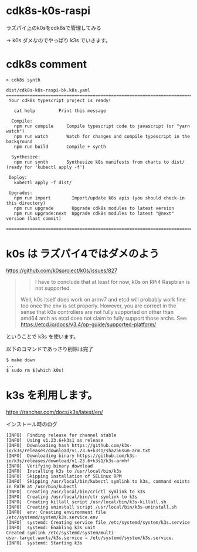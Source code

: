 # cdk8s-k0s-raspi
ラズパイ上のk0sをcdk8sで管理してみる

→ k0s ダメなのでやっぱり k3s でいきます。

# cdk8s comment

```
> cdk8s synth

dist/cdk8s-k0s-raspi-bk.k8s.yaml
========================================================================================================
 Your cdk8s typescript project is ready!

   cat help         Print this message
 
  Compile:
   npm run compile     Compile typescript code to javascript (or "yarn watch")
   npm run watch       Watch for changes and compile typescript in the background
   npm run build       Compile + synth

  Synthesize:
   npm run synth       Synthesize k8s manifests from charts to dist/ (ready for 'kubectl apply -f')

 Deploy:
   kubectl apply -f dist/

 Upgrades:
   npm run import        Import/update k8s apis (you should check-in this directory)
   npm run upgrade       Upgrade cdk8s modules to latest version
   npm run upgrade:next  Upgrade cdk8s modules to latest "@next" version (last commit)

========================================================================================================
```

# k0s は ラズパイ4ではダメのよう

https://github.com/k0sproject/k0s/issues/827

>> I have to conclude that at least for now, k0s on RPi4 Raspbian is not supported.
>>
> Well, k0s itself does work on armv7 and etcd will probably work fine too once the env is set properly. However, you are correct in the sense that k0s controllers are not fully supported on other than amd64 arch as etcd does not claim to fully support those archs. See: https://etcd.io/docs/v3.4/op-guide/supported-platform/

ということで k3s を使います。

以下のコマンドであっさり削除は完了

```
$ make down
...
$ sudo rm $(which k0s)
```

# k3s を利用します。

https://rancher.com/docs/k3s/latest/en/

インストール時のログ

```
[INFO]  Finding release for channel stable
[INFO]  Using v1.23.6+k3s1 as release
[INFO]  Downloading hash https://github.com/k3s-io/k3s/releases/download/v1.23.6+k3s1/sha256sum-arm.txt
[INFO]  Downloading binary https://github.com/k3s-io/k3s/releases/download/v1.23.6+k3s1/k3s-armhf
[INFO]  Verifying binary download
[INFO]  Installing k3s to /usr/local/bin/k3s
[INFO]  Skipping installation of SELinux RPM
[INFO]  Skipping /usr/local/bin/kubectl symlink to k3s, command exists in PATH at /usr/bin/kubectl
[INFO]  Creating /usr/local/bin/crictl symlink to k3s
[INFO]  Creating /usr/local/bin/ctr symlink to k3s
[INFO]  Creating killall script /usr/local/bin/k3s-killall.sh
[INFO]  Creating uninstall script /usr/local/bin/k3s-uninstall.sh
[INFO]  env: Creating environment file /etc/systemd/system/k3s.service.env
[INFO]  systemd: Creating service file /etc/systemd/system/k3s.service
[INFO]  systemd: Enabling k3s unit
Created symlink /etc/systemd/system/multi-user.target.wants/k3s.service → /etc/systemd/system/k3s.service.
[INFO]  systemd: Starting k3s
```
